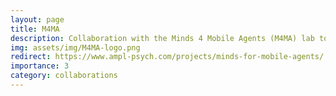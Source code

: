 ```yaml
---
layout: page
title: M4MA
description: Collaboration with the Minds 4 Mobile Agents (M4MA) lab to create pedestrian models 
img: assets/img/M4MA-logo.png
redirect: https://www.ampl-psych.com/projects/minds-for-mobile-agents/
importance: 3
category: collaborations
---
```

